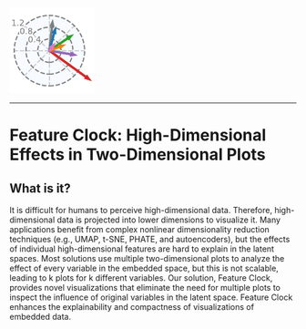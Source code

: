 <picture align="center">
  <source media="(prefers-color-scheme: dark)" srcset="examples/pima/pima_only_clock.pdf">
  <img alt="Feature Clock" src="examples/pima/pima_only_clock.pdf">
</picture>

-----------------

# Feature Clock: High-Dimensional Effects in Two-Dimensional Plots

## What is it?

It is difficult for humans to perceive high-dimensional data. Therefore, high-dimensional data is projected into lower dimensions to visualize it. 
Many applications benefit from complex nonlinear dimensionality reduction techniques (e.g., UMAP, t-SNE, PHATE, and autoencoders), but the effects of individual high-dimensional features are hard to explain in the latent spaces. 
Most solutions use multiple two-dimensional plots to analyze the effect of every variable in the embedded space, but this is not scalable, leading to k plots for k different variables. 
Our solution, Feature Clock, provides novel visualizations that eliminate the need for multiple plots to inspect the influence of original variables in the latent space. Feature Clock enhances the explainability and compactness of visualizations of embedded data.
